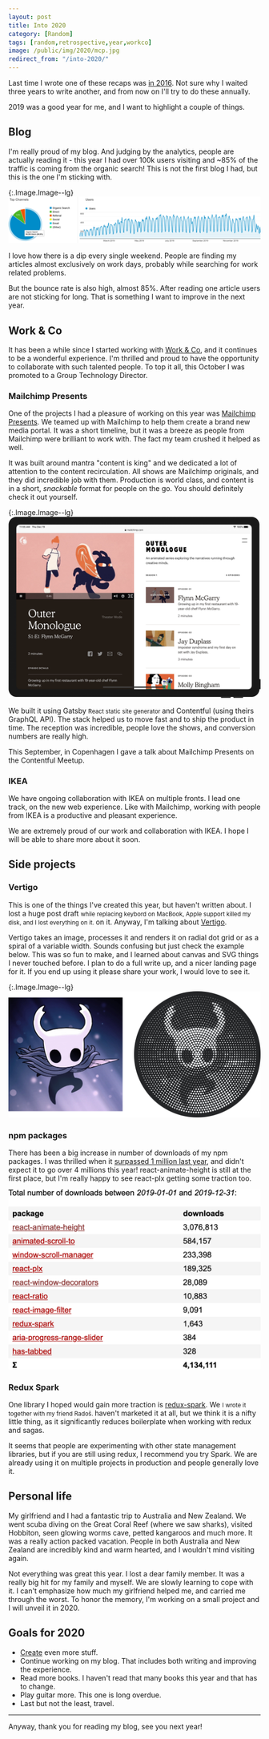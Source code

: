 ```yaml
---
layout: post
title: Into 2020
category: [Random]
tags: [random,retrospective,year,workco]
image: /public/img/2020/mcp.jpg
redirect_from: "/into-2020/"
---
```


Last time I wrote one of these recaps was [in 2016](/looking-forward-to-2017/). Not sure why I waited three years to write another, and from now on I'll try to do these annually.

2019 was a good year for me, and I want to highlight a couple of things.

<!--more-->

## Blog

I'm really proud of my blog. And judging by the analytics, people are actually reading it - this year I had over 100k users visiting and ~85% of the traffic is coming from the organic search! This is not the first blog I had, but this is the one I'm sticking with.

{:.Image.Image--lg}
![This year's analytics, over 100k users](/public/img/2020/analytics.png)

I love how there is a dip every single weekend. People are finding my articles almost exclusively on work days, probably while searching for work related problems.

But the bounce rate is also high, almost 85%. After reading one article users are not sticking for long. That is something I want to improve in the next year.



## Work & Co

It has been a while since I started working with [Work & Co](https://work.co/), and it continues to be a wonderful experience. I'm thrilled and proud to have the opportunity to collaborate with such talented people. To top it all, this October I was promoted to a Group Technology Director.


### Mailchimp Presents

One of the projects I had a pleasure of working on this year was [Mailchimp Presents](https://mailchimp.com/presents/). We teamed up with Mailchimp to help them create a brand new media portal. It was a short timeline, but it was a breeze as people from Mailchimp were brilliant to work with. The fact my team crushed it helped as well.

It was built around mantra "content is king" and we dedicated a lot of attention to the content recirculation. All shows are Mailchimp originals, and they did incredible job with them. Production is world class, and content is in a short, *snackable* format for people on the go. You should definitely  check it out yourself.

{:.Image.Image--lg}
[![Mailchimp Presents media portal](/public/img/2020/mcp.jpg)](https://mailchimp.com/presents)

We built it using
<label class="SideNote-trigger">
Gatsby</label>
<small class="SideNote">
React static site generator
</small>
and Contentful (using theirs GraphQL API). The stack helped us to move fast and to ship the product in time. The reception was incredible, people love the shows, and conversion numbers are really high.

This September, in Copenhagen I gave a talk about Mailchimp Presents on the Contentful Meetup.


### IKEA

We have ongoing collaboration with IKEA on multiple fronts. I lead one track, on the new web experience. Like with Mailchimp, working with people from IKEA is a productive and pleasant experience.

We are extremely proud of our work and collaboration with IKEA. I hope I will be able to share more about it soon.



## Side projects

### Vertigo

This is one of the things I've created this year, but haven't written about. I lost a
<label class="SideNote-trigger">huge post draft</label>
<small class="SideNote">
while replacing keybord on MacBook, Apple support killed my disk, and I lost everything on it.
</small> on it.
Anyway, I'm talking about [Vertigo](https://muffinman.io/vertigo/).

Vertigo takes an image, processes it and renders it on radial dot grid or as a spiral of a variable width. Sounds confusing but just check the example below.
This was so fun to make, and I learned about canvas and SVG things I never touched before. I plan to do a full write up, and a nicer landing page for it. If you end up using it please share your work, I would love to see it.

{:.Image.Image--lg}
[![Hollow Knight image processed using Vertigo](/public/img/2020/vertigo.png)](https://muffinman.io/vertigo/)


### npm packages

There has been a big increase in number of downloads of my npm packages. I was thrilled when it [surpassed 1 million last year](/one-million-npm-downloads/), and didn't expect it to go over 4 millions this year! react-animate-height is still at the first place, but I'm really happy to see react-plx getting some traction too.

[![Stats for my npm packages in 2019](/public/img/2020/npm.png)](https://npm-stat.com/charts.html?author=stanko&from=2019-01-01&to=2019-12-31)

### Redux Spark

One library I hoped would gain more traction is [redux-spark](https://github.com/Stanko/redux-spark).
<label class="SideNote-trigger">
We</label>
<small class="SideNote">
I wrote it together with my friend Radoš.
</small>
haven't marketed it at all, but we think it is a nifty little thing, as it significantly reduces boilerplate when working with redux and sagas.

It seems that people are experimenting with other state management libraries, but if you are still using redux, I recommend you try Spark. We are already using it on multiple projects in production and people generally love it.



## Personal life

My girlfriend and I had a fantastic trip to Australia and New Zealand. We went scuba diving on the Great Coral Reef (where we saw sharks), visited Hobbiton, seen glowing worms cave, petted kangaroos and much more. It was a really action packed vacation. People in both Australia and New Zealand are incredibly kind and warm hearted, and I wouldn't mind visiting again.

Not everything was great this year. I lost a dear family member. It was a really big hit for my family and myself. We are slowly learning to cope with it. I can't emphasize how much my girlfriend helped me, and carried me through the worst. To honor the memory, I'm working on a small project and I will unveil it in 2020.



## Goals for 2020

* [Create](/consume-less-create-more/) even more stuff.
* Continue working on my blog. That includes both writing and improving the experience.
* Read more books. I haven't read that many books this year and that has to change.
* Play guitar more. This one is long overdue.
* Last but not the least, travel.


-----

Anyway, thank you for reading my blog, see you next year!
